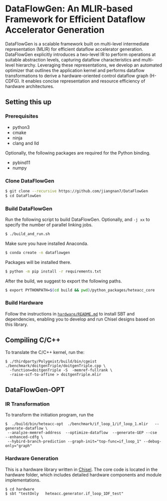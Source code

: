 # DataFlowGen: An MLIR-based Framework for Efficient Dataflow Accelerator Generation


DataFlowGen is a scalable framework built on multi-level intermediate representation (MLIR) for efficient dataflow accelerator generation. DataFlowGen explicitly introduces a two-level IR to perform operations at suitable abstraction levels, capturing dataflow characteristics and multi-level hierarchy.
Leveraging these representations, we develop an automated optimizer that outlines the application kernel and performs dataflow transformations to derive a hardware-oriented control dataflow graph (H-CDFG). It enables concise representation and resource efficiency of hardware architectures.

## Setting this up
### Prerequisites
- python3
- cmake
- ninja
- clang and lld

Optionally, the following packages are required for the Python binding.

- pybind11
- numpy

### Clone DataFlowGen
```sh
$ git clone --recursive https://github.com/jiangnan7/DataFlowGen
$ cd DataFlowGen
```

### Build DataFlowGen
Run the following script to build DataFlowGen. Optionally, and `-j xx` to specify the number of parallel linking jobs.
```sh
$ ./build_and_run.sh
```

Make sure you have installed Anaconda.
```sh
$ conda create -n dataflowgen
```

Packages will be installed there.
```sh
$ python -m pip install -r requirements.txt
```

After the build, we suggest to export the following paths.
```sh
$ export PYTHONPATH=$(cd build && pwd)/python_packages/heteacc_core
```

### Build Hardware

Follow the instructions in [`hardware/README.md`](hardware/README.md) to install SBT and dependencies, enabling you to develop and run Chisel designs based on this library.

## Compiling C/C++

To translate the C/C++ kernel, run the:
```
$ ./thirdparty/Polygeist/build/bin/cgeist ./benchmark/doitgenTriple/doitgenTriple.cpp \ 
  -function=doitgenTriple -S  -memref-fullrank \
  -raise-scf-to-affine > doitgenTriple.mlir
```
## DataFlowGen-OPT

### IR Transformation 
To transform the initiation program, run the
```
$  ./build/bin/heteacc-opt  ./benchmark/if_loop_1/if_loop_1.mlir   --generate-dataflow \
 --analyze-memref-address  --optimize-dataflow  --generate-GEP --cse  --enhanced-cdfg \ 
 --hybird-branch-prediction --graph-init="top-func=if_loop_1" --debug-only="graph"
```

### Hardware Generation
This is a hardware library written in [Chisel](https://www.chisel-lang.org/). The core code is located in the hardware folder, which includes detailed hardware components and module implementations.

```
$ cd hardware
$ sbt "testOnly   heteacc.generator.if_loop_1DF_test"
```

